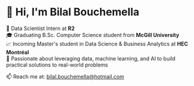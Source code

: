 # 👋 Hi, I'm Bilal Bouchemella

💼 Data Scientist Intern at **R2**  
🎓 Graduating B.Sc. Computer Science student from **McGill University**  
📈 Incoming Master's student in Data Science & Business Analytics at **HEC Montréal**  
🧠 Passionate about leveraging data, machine learning, and AI to build practical solutions to real-world problems  

📫 Reach me at: bilal.bouchemella@hotmail.com
